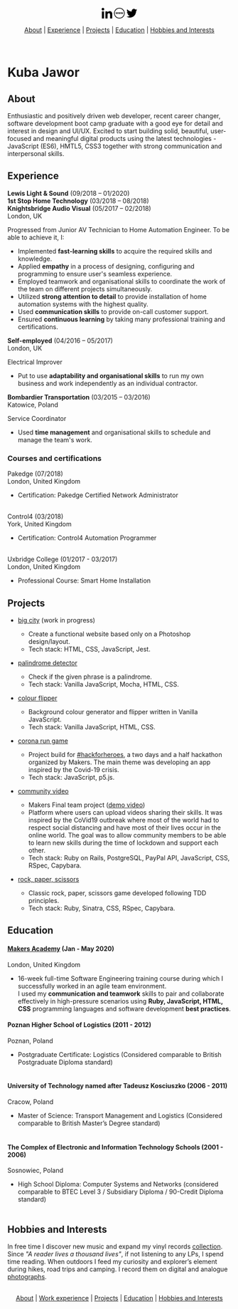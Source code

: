 <p align="center">
<a href="https://linkedin.com/in/kubajawor" target="_blank" rel="norefferer"><img src="https://github.com/plkujaw/plkujaw/blob/master/linkedin-icon.png" alt="linkedin" width="24px"></a> <a href="https://kubajawor.dev" target="_blank" rel="norefferer"><img src="https://github.com/plkujaw/plkujaw/blob/master/www-icon.png" alt="www" width="24px"></a> <a href="https://twitter.com/plkujaw" target="_blank" rel="norefferer"><img src="https://github.com/plkujaw/plkujaw/blob/master/tw-icon.png" alt="twitter" width="24px"></a>
</p>
<p align="center">
<a href="#about">About</a> |
<a href="#experience">Experience</a> |
<a href="#projects">Projects</a> |
<a href="#education">Education</a> |
<a href="#hobbies-and-interests">Hobbies and Interests</a>
</p>
</br>

# Kuba Jawor

## About

Enthusiastic and positively driven web developer, recent career changer, software development boot camp graduate with a good eye for detail and interest in design and UI/UX. Excited to start building solid, beautiful, user-focused and meaningful digital products using the latest technologies - JavaScript (ES6), HMTL5, CSS3 together with strong communication and interpersonal skills.

## Experience

**Lewis Light & Sound** (09/2018 – 01/2020)</br>
**1st Stop Home Technology** (03/2018 – 08/2018)</br>
**Knightsbridge Audio Visual** (05/2017 – 02/2018)</br>
London, UK


Progressed from Junior AV Technician to Home Automation Engineer. To be able to achieve it, I:</br>
- Implemented **fast-learning skills** to acquire the required skills and knowledge.
- Applied **empathy** in a process of designing, configuring and programming to ensure user's seamless experience.
- Employed teamwork and organisational skills to coordinate the work of the team on different projects simultaneously.
- Utilized **strong attention to detail** to provide installation of home automation systems with the highest quality.
- Used **communication skills** to provide on-call customer support.
- Ensured **continuous learning** by taking many professional training and certifications.


**Self-employed** (04/2016 – 05/2017)</br>
London, UK

Electrical Improver</br>
- Put to use **adaptability and organisational skills** to run my own business and work independently as an individual contractor.


**Bombardier Transportation** (03/2015 – 03/2016)</br>
Katowice, Poland

Service Coordinator</br>
- Used **time management** and organisational skills to schedule and manage the team's work.


### Courses and certifications

Pakedge (07/2018)</br>
London, United Kingdom

-   Certification: Pakedge Certified Network Administrator</br></br>

Control4 (03/2018)</br>
York, United Kingdom

-   Certification: Control4 Automation Programmer</br></br>

Uxbridge College (01/2017 - 03/2017)</br>
London, United Kingdom

-   Professional Course: Smart Home Installation

## Projects
-   [big city](https://github.com/plkujaw/bigcity) (work in progress)
    -   Create a functional website based only on a Photoshop design/layout.
    -   Tech stack: HTML, CSS, JavaScript, Jest.
    
    
-   [palindrome detector](https://github.com/plkujaw/js-palindrome-detector)
    -   Check if the given phrase is a palindrome.
    -   Tech stack: Vanilla JavaScript, Mocha, HTML, CSS.
    
    
-   [colour flipper](https://github.com/plkujaw/js-colour-flipper)

    -   Background colour generator and flipper written in Vanilla JavaScript.
    -   Tech stack: Vanilla JavaScript, HTML, CSS.
    
    
-   [corona run game](https://github.com/plkujaw/hfh_corona_game)

    -   Project build for [#hackforheroes](https://twitter.com/hashtag/hackforheroes), a two days and a half hackathon organized by Makers. The main theme was developing an app inspired by the Covid-19 crisis.
    -   Tech stack: JavaScript, p5.js.

    
-   [community video](https://github.com/plkujaw/co-vid20-20)

    -   Makers Final team project ([demo video](https://youtu.be/xNpah5xL_l0?t=2597))
    -   Platform where users can upload videos sharing their skills. It was inspired by the CoVid19 outbreak where most of the world had to respect social distancing and have most of their lives occur in the online world. The goal was to allow community members to be able to learn new skills during the time of lockdown and support each other.
    -   Tech stack: Ruby on Rails, PostgreSQL, PayPal API, JavaScript, CSS, RSpec, Capybara.


-   [rock, paper, scissors](https://github.com/plkujaw/rps-challenge)

    -   Classic rock, paper, scissors game developed following TDD principles.
    -   Tech stack: Ruby, Sinatra, CSS, RSpec, Capybara.
   

## Education

#### [Makers Academy](https://makers.tech) (Jan - May 2020)</br>
London, United Kingdom

-   16-week full-time Software Engineering training course during which I successfully worked in an agile team environment.</br>
I used my **communication and teamwork** skills to pair and collaborate effectively in high-pressure scenarios using **Ruby, JavaScript, HTML, CSS** programming languages and software development **best practices**. 

#### Poznan Higher School of Logistics (2011 - 2012)</br>
Poznan, Poland

-   Postgraduate Certificate: Logistics
    (Considered comparable to British Postgraduate Diploma standard)</br></br>

#### University of Technology named after Tadeusz Kosciuszko (2006 - 2011)</br>
Cracow, Poland

-   Master of Science: Transport Management and Logistics
    (Considered comparable to British Master’s Degree standard)</br></br>

#### The Complex of Electronic and Information Technology Schools (2001 - 2006)</br>
Sosnowiec, Poland

-   High School Diploma: Computer Systems and Networks
    (considered comparable to BTEC Level 3 / Subsidiary Diploma / 90-Credit Diploma standard)</br></br>


## Hobbies and Interests

In free time I discover new music and expand my vinyl records [collection](https://www.discogs.com/user/plkujaw/collection).
Since <em>"A reader lives a thousand lives"</em>, if not listening to any LPs, I spend time reading.
When outdoors I feed my curiosity and explorer’s element during hikes, road trips and camping. I record them on digital and analogue [photographs](https://www.hireacamera.com/en-gb/blog/case-studies/customer-case-study-visiting-the-four-corners-of-the-uk-with-the-fujifilm-xe2-xf18-135mm/).
</br>
</br>

<p align="center">
<a href="#about">About</a> |
<a href="#experience">Work experience</a> |
<a href="#projects">Projects</a> |
<a href="#education">Education</a> |
<a href="#hobbies-and-interests">Hobbies and Interests</a>
</p>
